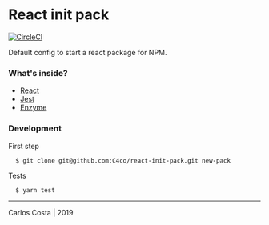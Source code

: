 # React init pack

[![CircleCI](https://circleci.com/gh/C4co/react-init-pack.svg?style=svg)](https://circleci.com/gh/C4co/react-init-pack)

Default config to start a react package for NPM.

### What's inside?
+ [React](https://pt-br.reactjs.org/)
+ [Jest](https://jestjs.io/)
+ [Enzyme](https://airbnb.io/enzyme/)

### Development

First step
```
  $ git clone git@github.com:C4co/react-init-pack.git new-pack
```

Tests
```
  $ yarn test
```

---

Carlos Costa | 2019
